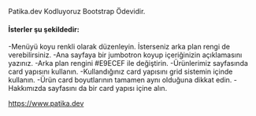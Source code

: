 Patika.dev Kodluyoruz Bootstrap Ödevidir. 

#### İsterler şu şekildedir: ####

-Menüyü koyu renkli olarak düzenleyin. İsterseniz arka plan rengi de verebilirsiniz.
-Ana sayfaya bir jumbotron koyup içeriğinizin açıklamasını yazınız.
-Arka plan rengini #E9ECEF ile değiştirin.
-Ürünlerimiz sayfasında card yapısını kullanın.
-Kullandığınız card yapısını grid sistemin içinde kullanın.
-Ürün card boyutlarının tamamen aynı olduğuna dikkat edin.
-Hakkımızda sayfasını da bir card yapısı içine alın.

https://www.patika.dev
